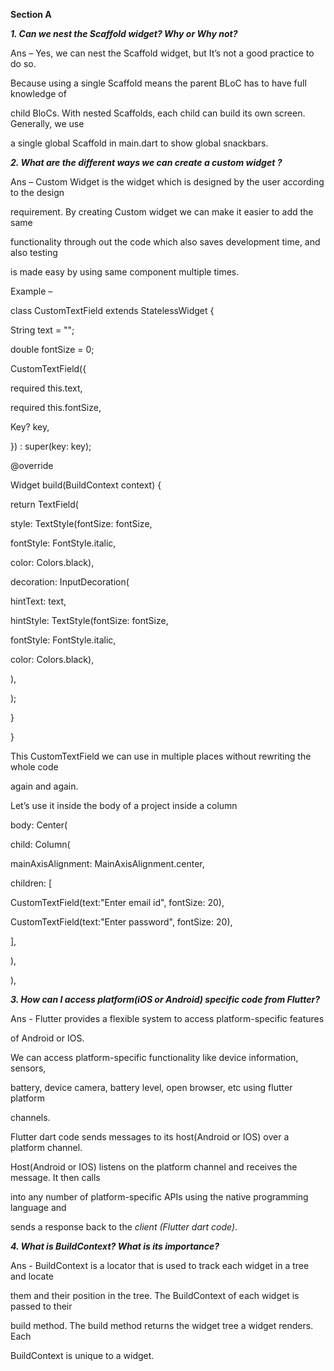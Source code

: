 ﻿

**Section A**

***1. Can we nest the Scaffold widget? Why or Why not?***

Ans – Yes, we can nest the Scaffold widget, but It’s not a good practice to do so.

Because using a single Scaffold means the parent BLoC has to have full knowledge of

child BloCs. With nested Scaffolds, each child can build its own screen. Generally, we use

a single global Scaffold in main.dart to show global snackbars.

***2. What are the different ways we can create a custom widget ?***

Ans – Custom Widget is the widget which is designed by the user according to the design

requirement. By creating Custom widget we can make it easier to add the same

functionality through out the code which also saves development time, and also testing

is made easy by using same component multiple times.

Example –

class CustomTextField extends StatelessWidget {

String text = "";

double fontSize = 0;

CustomTextField({

required this.text,

required this.fontSize,

Key? key,

}) : super(key: key);

@override

Widget build(BuildContext context) {

return TextField(

style: TextStyle(fontSize: fontSize,

fontStyle: FontStyle.italic,

color: Colors.black),

decoration: InputDecoration(

hintText: text,

hintStyle: TextStyle(fontSize: fontSize,

fontStyle: FontStyle.italic,

color: Colors.black),

),

);

}

}





This CustomTextField we can use in multiple places without rewriting the whole code

again and again.

Let’s use it inside the body of a project inside a column

body: Center(

child: Column(

mainAxisAlignment: MainAxisAlignment.center,

children: [

CustomTextField(text:"Enter email id", fontSize: 20),

CustomTextField(text:"Enter password", fontSize: 20),

],

),

),

***3. How can I access platform(iOS or Android) specific code from Flutter?***

Ans - Flutter provides a flexible system to access platform-specific features

of Android or IOS.

We can access platform-specific functionality like device information, sensors,

battery, device camera, battery level, open browser, etc using flutter platform

channels.

Flutter dart code sends messages to its host(Android or IOS) over a platform channel.

Host(Android or IOS) listens on the platform channel and receives the message. It then calls

into any number of platform-specific APIs using the native programming language and

sends a response back to the *client (Flutter dart code)*.

***4. What is BuildContext? What is its importance?***

Ans - BuildContext is a locator that is used to track each widget in a tree and locate

them and their position in the tree. The BuildContext of each widget is passed to their

build method. The build method returns the widget tree a widget renders. Each

BuildContext is unique to a widget.


